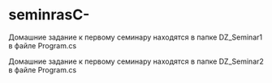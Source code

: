 # seminrasC-
Домашние задание к первому семинару находятся в папке DZ_Seminar1 в файле Program.cs  

Домашние задание к первому семинару находятся в папке DZ_Seminar2 в файле Program.cs
